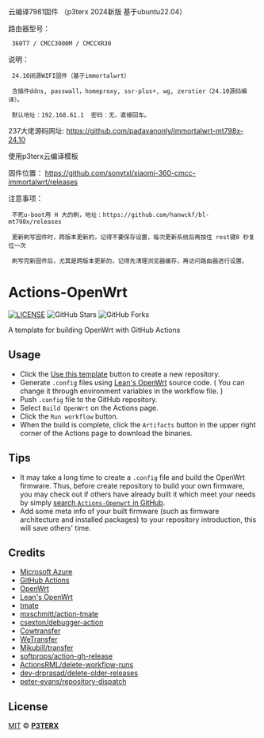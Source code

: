 

云编译7981固件 （p3terx 2024新版 基于ubuntu22.04）

路由器型号：

     360T7 / CMCC3000M / CMCCXR30

说明：
     
     24.10闭源WIFI固件（基于immortalwrt）

     含插件ddns, passwall，homeproxy, ssr-plus+, wg, zerotier（24.10源码编译）。

     默认地址：192.168.61.1  密码：无，直接回车。

237大佬源码网址: https://github.com/padavanonly/immortalwrt-mt798x-24.10

使用p3terx云编译模板

固件位置： https://github.com/sonytxl/xiaomi-360-cmcc-immortalwrt/releases
     
注意事项：

     不死u-boot用 H 大的刷，地址：https://github.com/hanwckf/bl-mt798x/releases

     更新刷写固件时，跨版本更新的，记得不要保存设置，每次更新系统后再按住 rest键8 秒复位一次

     刷写完新固件后，尤其是跨版本更新的，记得先清理浏览器缓存，再访问路由器进行设置。




# Actions-OpenWrt

[![LICENSE](https://img.shields.io/github/license/mashape/apistatus.svg?style=flat-square&label=LICENSE)](https://github.com/P3TERX/Actions-OpenWrt/blob/master/LICENSE)
![GitHub Stars](https://img.shields.io/github/stars/P3TERX/Actions-OpenWrt.svg?style=flat-square&label=Stars&logo=github)
![GitHub Forks](https://img.shields.io/github/forks/P3TERX/Actions-OpenWrt.svg?style=flat-square&label=Forks&logo=github)

A template for building OpenWrt with GitHub Actions

## Usage

- Click the [Use this template](https://github.com/P3TERX/Actions-OpenWrt/generate) button to create a new repository.
- Generate `.config` files using [Lean's OpenWrt](https://github.com/coolsnowwolf/lede) source code. ( You can change it through environment variables in the workflow file. )
- Push `.config` file to the GitHub repository.
- Select `Build OpenWrt` on the Actions page.
- Click the `Run workflow` button.
- When the build is complete, click the `Artifacts` button in the upper right corner of the Actions page to download the binaries.

## Tips

- It may take a long time to create a `.config` file and build the OpenWrt firmware. Thus, before create repository to build your own firmware, you may check out if others have already built it which meet your needs by simply [search `Actions-Openwrt` in GitHub](https://github.com/search?q=Actions-openwrt).
- Add some meta info of your built firmware (such as firmware architecture and installed packages) to your repository introduction, this will save others' time.

## Credits

- [Microsoft Azure](https://azure.microsoft.com)
- [GitHub Actions](https://github.com/features/actions)
- [OpenWrt](https://github.com/openwrt/openwrt)
- [Lean's OpenWrt](https://github.com/coolsnowwolf/lede)
- [tmate](https://github.com/tmate-io/tmate)
- [mxschmitt/action-tmate](https://github.com/mxschmitt/action-tmate)
- [csexton/debugger-action](https://github.com/csexton/debugger-action)
- [Cowtransfer](https://cowtransfer.com)
- [WeTransfer](https://wetransfer.com/)
- [Mikubill/transfer](https://github.com/Mikubill/transfer)
- [softprops/action-gh-release](https://github.com/softprops/action-gh-release)
- [ActionsRML/delete-workflow-runs](https://github.com/ActionsRML/delete-workflow-runs)
- [dev-drprasad/delete-older-releases](https://github.com/dev-drprasad/delete-older-releases)
- [peter-evans/repository-dispatch](https://github.com/peter-evans/repository-dispatch)

## License

[MIT](https://github.com/P3TERX/Actions-OpenWrt/blob/main/LICENSE) © [**P3TERX**](https://p3terx.com)
